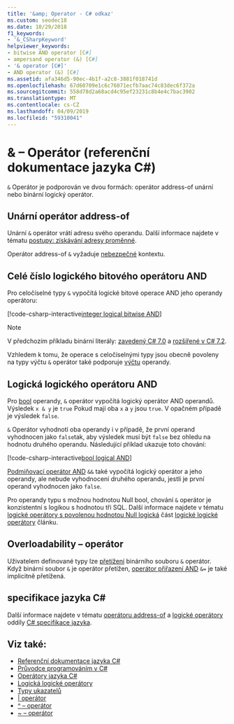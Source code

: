 ```yaml
---
title: '&amp; Operator - C# odkaz'
ms.custom: seodec18
ms.date: 10/29/2018
f1_keywords:
- '&_CSharpKeyword'
helpviewer_keywords:
- bitwise AND operator [C#]
- ampersand operator (&) [C#]
- '& operator [C#]'
- AND operator (&) [C#]
ms.assetid: afa346d5-90ec-4b1f-a2c8-3881f018741d
ms.openlocfilehash: 67d60709e1c6c76071ecfb7aac74c83dec6f372a
ms.sourcegitcommit: 558d78d2a68acd4c95ef23231c8b4e4c7bac3902
ms.translationtype: MT
ms.contentlocale: cs-CZ
ms.lasthandoff: 04/09/2019
ms.locfileid: "59310041"
---
```

# <a name="amp-operator-c-reference"></a>&amp; – Operátor (referenční dokumentace jazyka C#)

`&` Operátor je podporován ve dvou formách: operátor address-of unární nebo binární logický operátor.

## <a name="unary-address-of-operator"></a>Unární operátor address-of

Unární `&` operátor vrátí adresu svého operandu. Další informace najdete v tématu [postupy: získávání adresy proměnné](../../programming-guide/unsafe-code-pointers/how-to-obtain-the-address-of-a-variable.md).

Operátor address-of `&` vyžaduje [nebezpečné](../keywords/unsafe.md) kontextu.

## <a name="integer-logical-bitwise-and-operator"></a>Celé číslo logického bitového operátoru AND

Pro celočíselné typy `&` vypočítá logické bitové operace AND jeho operandy operátoru:

[!code-csharp-interactive[integer logical bitwise AND](~/samples/snippets/csharp/language-reference/operators/AndOperatorExamples.cs#IntegerOperands)]

> [!NOTE]
> V předchozím příkladu binární literály: [zavedený C# 7.0](../../whats-new/csharp-7.md#numeric-literal-syntax-improvements) a [rozšířené v C# 7.2](../../whats-new/csharp-7-2.md#leading-underscores-in-numeric-literals).

Vzhledem k tomu, že operace s celočíselnými typy jsou obecně povoleny na typy výčtu `&` operátor také podporuje [výčtu](../keywords/enum.md) operandy.

## <a name="boolean-logical-and-operator"></a>Logická logického operátoru AND

Pro [bool](../keywords/bool.md) operandy, `&` operátor vypočítá logický operátor AND operandů. Výsledek `x & y` je `true` Pokud mají oba `x` a `y` jsou `true`. V opačném případě je výsledek `false`.

`&` Operátor vyhodnotí oba operandy i v případě, že první operand vyhodnocen jako `false`tak, aby výsledek musí být `false` bez ohledu na hodnotu druhého operandu. Následující příklad ukazuje toto chování:

[!code-csharp-interactive[bool logical AND](~/samples/snippets/csharp/language-reference/operators/AndOperatorExamples.cs#BooleanOperands)]

[Podmiňovací operátor AND](boolean-logical-operators.md#conditional-logical-and-operator-) `&&` také vypočítá logický operátor a jeho operandy, ale nebude vyhodnocení druhého operandu, jestli je první operand vyhodnocen jako `false`.

Pro operandy typu s možnou hodnotou Null bool, chování `&` operátor je konzistentní s logikou s hodnotou tři SQL. Další informace najdete v tématu [logické operátory s povolenou hodnotou Null logická](boolean-logical-operators.md#nullable-boolean-logical-operators) část [logické logické operátory](boolean-logical-operators.md) článku.

## <a name="operator-overloadability"></a>Overloadability – operátor

Uživatelem definované typy lze [přetížení](../keywords/operator.md) binárního souboru `&` operátor. Když binární soubor `&` je operátor přetížen, [operátor přiřazení AND](and-assignment-operator.md) `&=` je také implicitně přetížená.

## <a name="c-language-specification"></a>specifikace jazyka C#

Další informace najdete v tématu [operátoru address-of](~/_csharplang/spec/unsafe-code.md#the-address-of-operator) a [logické operátory](~/_csharplang/spec/expressions.md#logical-operators) oddíly [ C# specifikace jazyka](../language-specification/index.md).

## <a name="see-also"></a>Viz také:

- [Referenční dokumentace jazyka C#](../index.md)
- [Průvodce programováním v C#](../../programming-guide/index.md)
- [Operátory jazyka C#](index.md)
- [Logická logické operátory](boolean-logical-operators.md)
- [Typy ukazatelů](../../programming-guide/unsafe-code-pointers/pointer-types.md)
- [| operátor](or-operator.md)
- [^ – operátor](xor-operator.md)
- [~ – operátor](bitwise-complement-operator.md)
